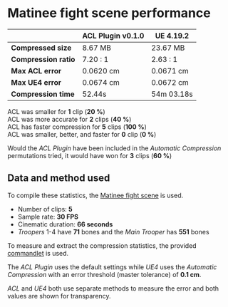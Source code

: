 # Matinee fight scene performance

|               | ACL Plugin v0.1.0 | UE 4.19.2  |
| -------               | --------  | --------   |
| **Compressed size**   | 8.67 MB   | 23.67 MB   |
| **Compression ratio** | 7.20 : 1  | 2.63 : 1   |
| **Max ACL error**     | 0.0620 cm | 0.0671 cm  |
| **Max UE4 error**     | 0.0674 cm | 0.0672 cm  |
| **Compression time**  | 52.44s    | 54m 03.18s |

ACL was smaller for **1** clip (**20 %**)  
ACL was more accurate for **2** clips (**40 %**)  
ACL has faster compression for **5** clips (**100 %**)  
ACL was smaller, better, and faster for **0** clip (**0 %**)  

Would the *ACL Plugin* have been included in the *Automatic Compression* permutations tried, it would have won for **3** clips (**60 %**)

## Data and method used

To compile these statistics, the [Matinee fight scene](http://nfrechette.github.io/2017/10/05/acl_in_ue4/) is used.

*  Number of clips: **5**
*  Sample rate: **30 FPS**
*  Cinematic duration: **66 seconds**
*  *Troopers* 1-4 have **71** bones and the *Main Trooper* has **551** bones

To measure and extract the compression statistics, the provided [commandlet](../ACLPlugin/Source/ACLPlugin/Classes/ACLStatsDumpCommandlet.h) is used.

The *ACL Plugin* uses the default settings while *UE4* uses the *Automatic Compression* with an error threshold (master tolerance) of **0.1 cm**.

*ACL* and *UE4* both use separate methods to measure the error and both values are shown for transparency.

